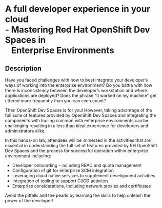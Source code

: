 # A full developer experience in your cloud <br />- Mastering Red Hat OpenShift Dev Spaces in <br /> &nbsp;&nbsp;&nbsp;Enterprise Environments

## Description

Have you faced challenges with how to best integrate your developer’s ways of working into the enterprise environment? Do you battle with how there is inconsistency between the developer’s workstation and where applications are deployed? Does the phrase “it worked on my machine” get uttered more frequently than you can even count?

Then OpenShift Dev Spaces is for you! However, taking advantage of the full suite of features provided by OpenShift Dev Spaces and integrating the components with tooling common with enterprise environments can be challenging resulting in a less than ideal experience for developers and administrators alike.

In this hands-on lab, attendees will be immersed in the activities that are essential in understanding the full set of features provided by RH OpenShift Dev Spaces and the process for successful operation within enterprise environment including:
- Developer onboarding - including RBAC and quota management
- Configuration of git for enterprise SCM integration
- Leveraging cloud native services to supplement development activities
- Integration of tooling to support CI/CD activities 
- Enterprise considerations, including network proxies and certificates

Avoid the pitfalls and the pearls by learning the skills to help unleash the power of the developer!
